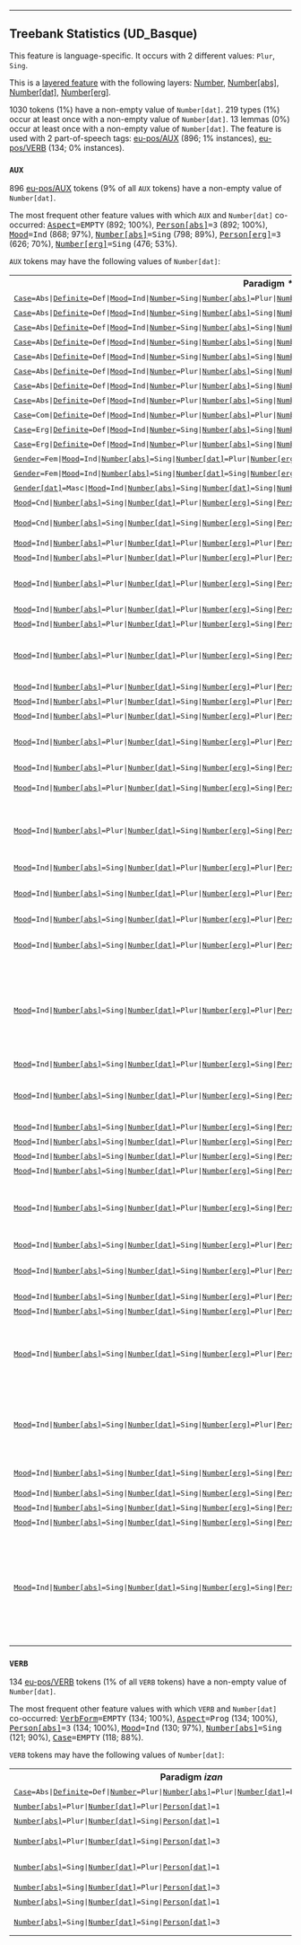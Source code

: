 

--------------------------------------------------------------------------------

## Treebank Statistics (UD_Basque)

This feature is language-specific.
It occurs with 2 different values: `Plur`, `Sing`.

This is a <a href="../../u/overview/feat-layers.html">layered feature</a> with the following layers: [Number](), [Number[abs]](), [Number[dat]](), [Number[erg]]().

1030 tokens (1%) have a non-empty value of `Number[dat]`.
219 types (1%) occur at least once with a non-empty value of `Number[dat]`.
13 lemmas (0%) occur at least once with a non-empty value of `Number[dat]`.
The feature is used with 2 part-of-speech tags: [eu-pos/AUX]() (896; 1% instances), [eu-pos/VERB]() (134; 0% instances).

### `AUX`

896 [eu-pos/AUX]() tokens (9% of all `AUX` tokens) have a non-empty value of `Number[dat]`.

The most frequent other feature values with which `AUX` and `Number[dat]` co-occurred: <tt><a href="Aspect.html">Aspect</a>=EMPTY</tt> (892; 100%), <tt><a href="Person[abs].html">Person[abs]</a>=3</tt> (892; 100%), <tt><a href="Mood.html">Mood</a>=Ind</tt> (868; 97%), <tt><a href="Number[abs].html">Number[abs]</a>=Sing</tt> (798; 89%), <tt><a href="Person[erg].html">Person[erg]</a>=3</tt> (626; 70%), <tt><a href="Number[erg].html">Number[erg]</a>=Sing</tt> (476; 53%).

`AUX` tokens may have the following values of `Number[dat]`:


<table>
  <tr><th>Paradigm <i>*edun</i></th><th><tt>Plur</tt></th><th><tt>Sing</tt></th></tr>
  <tr><td><tt><a href="Case.html">Case</a>=Abs|<a href="Definite.html">Definite</a>=Def|<a href="Mood.html">Mood</a>=Ind|<a href="Number.html">Number</a>=Sing|<a href="Number[abs].html">Number[abs]</a>=Plur|<a href="Number[dat].html">Number[dat]</a>=Sing|<a href="Number[erg].html">Number[erg]</a>=Sing|<a href="Person[dat].html">Person[dat]</a>=3|<a href="Person[erg].html">Person[erg]</a>=3</tt></td><td></td><td><em>zizkiona</em></td></tr>
  <tr><td><tt><a href="Case.html">Case</a>=Abs|<a href="Definite.html">Definite</a>=Def|<a href="Mood.html">Mood</a>=Ind|<a href="Number.html">Number</a>=Sing|<a href="Number[abs].html">Number[abs]</a>=Sing|<a href="Number[dat].html">Number[dat]</a>=Sing|<a href="Number[erg].html">Number[erg]</a>=Plur|<a href="Person[dat].html">Person[dat]</a>=1|<a href="Person[erg].html">Person[erg]</a>=3</tt></td><td></td><td><em>zidatena</em></td></tr>
  <tr><td><tt><a href="Case.html">Case</a>=Abs|<a href="Definite.html">Definite</a>=Def|<a href="Mood.html">Mood</a>=Ind|<a href="Number.html">Number</a>=Sing|<a href="Number[abs].html">Number[abs]</a>=Sing|<a href="Number[dat].html">Number[dat]</a>=Sing|<a href="Number[erg].html">Number[erg]</a>=Plur|<a href="Person[dat].html">Person[dat]</a>=3|<a href="Person[erg].html">Person[erg]</a>=3</tt></td><td></td><td><em>diotena</em></td></tr>
  <tr><td><tt><a href="Case.html">Case</a>=Abs|<a href="Definite.html">Definite</a>=Def|<a href="Mood.html">Mood</a>=Ind|<a href="Number.html">Number</a>=Sing|<a href="Number[abs].html">Number[abs]</a>=Sing|<a href="Number[dat].html">Number[dat]</a>=Sing|<a href="Number[erg].html">Number[erg]</a>=Sing|<a href="Person[dat].html">Person[dat]</a>=1|<a href="Person[erg].html">Person[erg]</a>=3</tt></td><td></td><td><em>didana</em></td></tr>
  <tr><td><tt><a href="Case.html">Case</a>=Abs|<a href="Definite.html">Definite</a>=Def|<a href="Mood.html">Mood</a>=Ind|<a href="Number.html">Number</a>=Sing|<a href="Number[abs].html">Number[abs]</a>=Sing|<a href="Number[dat].html">Number[dat]</a>=Sing|<a href="Number[erg].html">Number[erg]</a>=Sing|<a href="Person[dat].html">Person[dat]</a>=3|<a href="Person[erg].html">Person[erg]</a>=3</tt></td><td></td><td><em>diona, ziona</em></td></tr>
  <tr><td><tt><a href="Case.html">Case</a>=Abs|<a href="Definite.html">Definite</a>=Def|<a href="Mood.html">Mood</a>=Ind|<a href="Number.html">Number</a>=Plur|<a href="Number[abs].html">Number[abs]</a>=Sing|<a href="Number[dat].html">Number[dat]</a>=Plur|<a href="Number[erg].html">Number[erg]</a>=Sing|<a href="Person[dat].html">Person[dat]</a>=3|<a href="Person[erg].html">Person[erg]</a>=3</tt></td><td><em>dienak</em></td><td></td></tr>
  <tr><td><tt><a href="Case.html">Case</a>=Abs|<a href="Definite.html">Definite</a>=Def|<a href="Mood.html">Mood</a>=Ind|<a href="Number.html">Number</a>=Plur|<a href="Number[abs].html">Number[abs]</a>=Sing|<a href="Number[dat].html">Number[dat]</a>=Sing|<a href="Number[erg].html">Number[erg]</a>=Plur|<a href="Person[dat].html">Person[dat]</a>=1|<a href="Person[erg].html">Person[erg]</a>=3</tt></td><td></td><td><em>zidatenak</em></td></tr>
  <tr><td><tt><a href="Case.html">Case</a>=Abs|<a href="Definite.html">Definite</a>=Def|<a href="Mood.html">Mood</a>=Ind|<a href="Number.html">Number</a>=Plur|<a href="Number[abs].html">Number[abs]</a>=Sing|<a href="Number[dat].html">Number[dat]</a>=Sing|<a href="Number[erg].html">Number[erg]</a>=Plur|<a href="Person[dat].html">Person[dat]</a>=3|<a href="Person[erg].html">Person[erg]</a>=3</tt></td><td></td><td><em>diotenak</em></td></tr>
  <tr><td><tt><a href="Case.html">Case</a>=Com|<a href="Definite.html">Definite</a>=Def|<a href="Mood.html">Mood</a>=Ind|<a href="Number.html">Number</a>=Plur|<a href="Number[abs].html">Number[abs]</a>=Plur|<a href="Number[dat].html">Number[dat]</a>=Sing|<a href="Number[erg].html">Number[erg]</a>=Plur|<a href="Person[dat].html">Person[dat]</a>=3|<a href="Person[erg].html">Person[erg]</a>=3</tt></td><td></td><td><em>zizkiotenekin</em></td></tr>
  <tr><td><tt><a href="Case.html">Case</a>=Erg|<a href="Definite.html">Definite</a>=Def|<a href="Mood.html">Mood</a>=Ind|<a href="Number.html">Number</a>=Sing|<a href="Number[abs].html">Number[abs]</a>=Sing|<a href="Number[dat].html">Number[dat]</a>=Sing|<a href="Number[erg].html">Number[erg]</a>=Plur|<a href="Person[dat].html">Person[dat]</a>=3|<a href="Person[erg].html">Person[erg]</a>=3</tt></td><td></td><td><em>ziotenak</em></td></tr>
  <tr><td><tt><a href="Case.html">Case</a>=Erg|<a href="Definite.html">Definite</a>=Def|<a href="Mood.html">Mood</a>=Ind|<a href="Number.html">Number</a>=Plur|<a href="Number[abs].html">Number[abs]</a>=Sing|<a href="Number[dat].html">Number[dat]</a>=Sing|<a href="Number[erg].html">Number[erg]</a>=Plur|<a href="Person[dat].html">Person[dat]</a>=3|<a href="Person[erg].html">Person[erg]</a>=3</tt></td><td></td><td><em>diotenek</em></td></tr>
  <tr><td><tt><a href="Gender.html">Gender</a>=Fem|<a href="Mood.html">Mood</a>=Ind|<a href="Number[abs].html">Number[abs]</a>=Sing|<a href="Number[dat].html">Number[dat]</a>=Plur|<a href="Number[erg].html">Number[erg]</a>=Sing|<a href="Person[dat].html">Person[dat]</a>=3|<a href="Person[erg].html">Person[erg]</a>=3|<a href="Polite.html">Polite</a>=Infm</tt></td><td><em>zien</em></td><td></td></tr>
  <tr><td><tt><a href="Gender.html">Gender</a>=Fem|<a href="Mood.html">Mood</a>=Ind|<a href="Number[abs].html">Number[abs]</a>=Sing|<a href="Number[dat].html">Number[dat]</a>=Sing|<a href="Number[erg].html">Number[erg]</a>=Sing|<a href="Person[dat].html">Person[dat]</a>=3|<a href="Person[erg].html">Person[erg]</a>=3|<a href="Polite.html">Polite</a>=Infm</tt></td><td></td><td><em>zion</em></td></tr>
  <tr><td><tt><a href="Gender[dat].html">Gender[dat]</a>=Masc|<a href="Mood.html">Mood</a>=Ind|<a href="Number[abs].html">Number[abs]</a>=Sing|<a href="Number[dat].html">Number[dat]</a>=Sing|<a href="Number[erg].html">Number[erg]</a>=Sing|<a href="Person[dat].html">Person[dat]</a>=2|<a href="Person[erg].html">Person[erg]</a>=1|<a href="Polite[dat].html">Polite[dat]</a>=Infm</tt></td><td></td><td><em>diat</em></td></tr>
  <tr><td><tt><a href="Mood.html">Mood</a>=Cnd|<a href="Number[abs].html">Number[abs]</a>=Sing|<a href="Number[dat].html">Number[dat]</a>=Plur|<a href="Number[erg].html">Number[erg]</a>=Sing|<a href="Person[dat].html">Person[dat]</a>=3|<a href="Person[erg].html">Person[erg]</a>=3</tt></td><td><em>liekeela</em></td><td></td></tr>
  <tr><td><tt><a href="Mood.html">Mood</a>=Cnd|<a href="Number[abs].html">Number[abs]</a>=Sing|<a href="Number[dat].html">Number[dat]</a>=Sing|<a href="Number[erg].html">Number[erg]</a>=Sing|<a href="Person[dat].html">Person[dat]</a>=3|<a href="Person[erg].html">Person[erg]</a>=3</tt></td><td></td><td><em>lioke, liokeela</em></td></tr>
  <tr><td><tt><a href="Mood.html">Mood</a>=Ind|<a href="Number[abs].html">Number[abs]</a>=Plur|<a href="Number[dat].html">Number[dat]</a>=Plur|<a href="Number[erg].html">Number[erg]</a>=Plur|<a href="Person[dat].html">Person[dat]</a>=1|<a href="Person[erg].html">Person[erg]</a>=3</tt></td><td><em>dizkigute</em></td><td></td></tr>
  <tr><td><tt><a href="Mood.html">Mood</a>=Ind|<a href="Number[abs].html">Number[abs]</a>=Plur|<a href="Number[dat].html">Number[dat]</a>=Plur|<a href="Number[erg].html">Number[erg]</a>=Plur|<a href="Person[dat].html">Person[dat]</a>=3|<a href="Person[erg].html">Person[erg]</a>=3</tt></td><td><em>zizkieten</em></td><td></td></tr>
  <tr><td><tt><a href="Mood.html">Mood</a>=Ind|<a href="Number[abs].html">Number[abs]</a>=Plur|<a href="Number[dat].html">Number[dat]</a>=Plur|<a href="Number[erg].html">Number[erg]</a>=Sing|<a href="Person[dat].html">Person[dat]</a>=1|<a href="Person[erg].html">Person[erg]</a>=3</tt></td><td><em>zizkigun, dizkigula, dizkigu</em></td><td></td></tr>
  <tr><td><tt><a href="Mood.html">Mood</a>=Ind|<a href="Number[abs].html">Number[abs]</a>=Plur|<a href="Number[dat].html">Number[dat]</a>=Plur|<a href="Number[erg].html">Number[erg]</a>=Sing|<a href="Person[dat].html">Person[dat]</a>=2|<a href="Person[erg].html">Person[erg]</a>=1</tt></td><td><em>dizkizuet</em></td><td></td></tr>
  <tr><td><tt><a href="Mood.html">Mood</a>=Ind|<a href="Number[abs].html">Number[abs]</a>=Plur|<a href="Number[dat].html">Number[dat]</a>=Plur|<a href="Number[erg].html">Number[erg]</a>=Sing|<a href="Person[dat].html">Person[dat]</a>=3|<a href="Person[erg].html">Person[erg]</a>=1</tt></td><td><em>dizkiet</em></td><td></td></tr>
  <tr><td><tt><a href="Mood.html">Mood</a>=Ind|<a href="Number[abs].html">Number[abs]</a>=Plur|<a href="Number[dat].html">Number[dat]</a>=Plur|<a href="Number[erg].html">Number[erg]</a>=Sing|<a href="Person[dat].html">Person[dat]</a>=3|<a href="Person[erg].html">Person[erg]</a>=3</tt></td><td><em>zizkien, dizkie, dizkien, zizkienik</em></td><td></td></tr>
  <tr><td><tt><a href="Mood.html">Mood</a>=Ind|<a href="Number[abs].html">Number[abs]</a>=Plur|<a href="Number[dat].html">Number[dat]</a>=Sing|<a href="Number[erg].html">Number[erg]</a>=Plur|<a href="Person[dat].html">Person[dat]</a>=1|<a href="Person[erg].html">Person[erg]</a>=3</tt></td><td></td><td><em>zizkidaten</em></td></tr>
  <tr><td><tt><a href="Mood.html">Mood</a>=Ind|<a href="Number[abs].html">Number[abs]</a>=Plur|<a href="Number[dat].html">Number[dat]</a>=Sing|<a href="Number[erg].html">Number[erg]</a>=Plur|<a href="Person[dat].html">Person[dat]</a>=2|<a href="Person[erg].html">Person[erg]</a>=1</tt></td><td></td><td><em>dizkizugu</em></td></tr>
  <tr><td><tt><a href="Mood.html">Mood</a>=Ind|<a href="Number[abs].html">Number[abs]</a>=Plur|<a href="Number[dat].html">Number[dat]</a>=Sing|<a href="Number[erg].html">Number[erg]</a>=Plur|<a href="Person[dat].html">Person[dat]</a>=3|<a href="Person[erg].html">Person[erg]</a>=1</tt></td><td></td><td><em>genizkion</em></td></tr>
  <tr><td><tt><a href="Mood.html">Mood</a>=Ind|<a href="Number[abs].html">Number[abs]</a>=Plur|<a href="Number[dat].html">Number[dat]</a>=Sing|<a href="Number[erg].html">Number[erg]</a>=Plur|<a href="Person[dat].html">Person[dat]</a>=3|<a href="Person[erg].html">Person[erg]</a>=3</tt></td><td></td><td><em>zizkioten, dizkiotela, zizioten</em></td></tr>
  <tr><td><tt><a href="Mood.html">Mood</a>=Ind|<a href="Number[abs].html">Number[abs]</a>=Plur|<a href="Number[dat].html">Number[dat]</a>=Sing|<a href="Number[erg].html">Number[erg]</a>=Sing|<a href="Person[dat].html">Person[dat]</a>=1|<a href="Person[erg].html">Person[erg]</a>=3</tt></td><td></td><td><em>dizkit</em></td></tr>
  <tr><td><tt><a href="Mood.html">Mood</a>=Ind|<a href="Number[abs].html">Number[abs]</a>=Plur|<a href="Number[dat].html">Number[dat]</a>=Sing|<a href="Number[erg].html">Number[erg]</a>=Sing|<a href="Person[dat].html">Person[dat]</a>=3|<a href="Person[erg].html">Person[erg]</a>=1</tt></td><td></td><td><em>dizkiot, bainizkion</em></td></tr>
  <tr><td><tt><a href="Mood.html">Mood</a>=Ind|<a href="Number[abs].html">Number[abs]</a>=Plur|<a href="Number[dat].html">Number[dat]</a>=Sing|<a href="Number[erg].html">Number[erg]</a>=Sing|<a href="Person[dat].html">Person[dat]</a>=3|<a href="Person[erg].html">Person[erg]</a>=3</tt></td><td></td><td><em>zizkion, dizkio, dizkiola, dizkion, zizkiola</em></td></tr>
  <tr><td><tt><a href="Mood.html">Mood</a>=Ind|<a href="Number[abs].html">Number[abs]</a>=Sing|<a href="Number[dat].html">Number[dat]</a>=Plur|<a href="Number[erg].html">Number[erg]</a>=Plur|<a href="Person[dat].html">Person[dat]</a>=1|<a href="Person[erg].html">Person[erg]</a>=2</tt></td><td><em>zenigutenez</em></td><td></td></tr>
  <tr><td><tt><a href="Mood.html">Mood</a>=Ind|<a href="Number[abs].html">Number[abs]</a>=Sing|<a href="Number[dat].html">Number[dat]</a>=Plur|<a href="Number[erg].html">Number[erg]</a>=Plur|<a href="Person[dat].html">Person[dat]</a>=1|<a href="Person[erg].html">Person[erg]</a>=3</tt></td><td><em>digute, diguten, digutenean</em></td><td></td></tr>
  <tr><td><tt><a href="Mood.html">Mood</a>=Ind|<a href="Number[abs].html">Number[abs]</a>=Sing|<a href="Number[dat].html">Number[dat]</a>=Plur|<a href="Number[erg].html">Number[erg]</a>=Plur|<a href="Person[dat].html">Person[dat]</a>=2|<a href="Person[erg].html">Person[erg]</a>=1</tt></td><td><em>genizuen</em></td><td></td></tr>
  <tr><td><tt><a href="Mood.html">Mood</a>=Ind|<a href="Number[abs].html">Number[abs]</a>=Sing|<a href="Number[dat].html">Number[dat]</a>=Plur|<a href="Number[erg].html">Number[erg]</a>=Plur|<a href="Person[dat].html">Person[dat]</a>=3|<a href="Person[erg].html">Person[erg]</a>=1</tt></td><td><em>genien, diegu, diegun</em></td><td></td></tr>
  <tr><td><tt><a href="Mood.html">Mood</a>=Ind|<a href="Number[abs].html">Number[abs]</a>=Sing|<a href="Number[dat].html">Number[dat]</a>=Plur|<a href="Number[erg].html">Number[erg]</a>=Plur|<a href="Person[dat].html">Person[dat]</a>=3|<a href="Person[erg].html">Person[erg]</a>=3</tt></td><td><em>diete, zieten, dietela, dietelako, dietenean, zietelako, baitiete, zietela</em></td><td></td></tr>
  <tr><td><tt><a href="Mood.html">Mood</a>=Ind|<a href="Number[abs].html">Number[abs]</a>=Sing|<a href="Number[dat].html">Number[dat]</a>=Plur|<a href="Number[erg].html">Number[erg]</a>=Sing|<a href="Person[dat].html">Person[dat]</a>=1|<a href="Person[erg].html">Person[erg]</a>=2</tt></td><td><em>diguzu</em></td><td></td></tr>
  <tr><td><tt><a href="Mood.html">Mood</a>=Ind|<a href="Number[abs].html">Number[abs]</a>=Sing|<a href="Number[dat].html">Number[dat]</a>=Plur|<a href="Number[erg].html">Number[erg]</a>=Sing|<a href="Person[dat].html">Person[dat]</a>=1|<a href="Person[erg].html">Person[erg]</a>=3</tt></td><td><em>zigun, digu, digun, zigunez, baitigu</em></td><td></td></tr>
  <tr><td><tt><a href="Mood.html">Mood</a>=Ind|<a href="Number[abs].html">Number[abs]</a>=Sing|<a href="Number[dat].html">Number[dat]</a>=Plur|<a href="Number[erg].html">Number[erg]</a>=Sing|<a href="Person[dat].html">Person[dat]</a>=2|<a href="Person[erg].html">Person[erg]</a>=1</tt></td><td><em>dizuet</em></td><td></td></tr>
  <tr><td><tt><a href="Mood.html">Mood</a>=Ind|<a href="Number[abs].html">Number[abs]</a>=Sing|<a href="Number[dat].html">Number[dat]</a>=Plur|<a href="Number[erg].html">Number[erg]</a>=Sing|<a href="Person[dat].html">Person[dat]</a>=2|<a href="Person[erg].html">Person[erg]</a>=3</tt></td><td><em>zizuen</em></td><td></td></tr>
  <tr><td><tt><a href="Mood.html">Mood</a>=Ind|<a href="Number[abs].html">Number[abs]</a>=Sing|<a href="Number[dat].html">Number[dat]</a>=Plur|<a href="Number[erg].html">Number[erg]</a>=Sing|<a href="Person[dat].html">Person[dat]</a>=3|<a href="Person[erg].html">Person[erg]</a>=1</tt></td><td><em>diet, nien</em></td><td></td></tr>
  <tr><td><tt><a href="Mood.html">Mood</a>=Ind|<a href="Number[abs].html">Number[abs]</a>=Sing|<a href="Number[dat].html">Number[dat]</a>=Plur|<a href="Number[erg].html">Number[erg]</a>=Sing|<a href="Person[dat].html">Person[dat]</a>=3|<a href="Person[erg].html">Person[erg]</a>=2</tt></td><td><em>badiezu</em></td><td></td></tr>
  <tr><td><tt><a href="Mood.html">Mood</a>=Ind|<a href="Number[abs].html">Number[abs]</a>=Sing|<a href="Number[dat].html">Number[dat]</a>=Plur|<a href="Number[erg].html">Number[erg]</a>=Sing|<a href="Person[dat].html">Person[dat]</a>=3|<a href="Person[erg].html">Person[erg]</a>=3</tt></td><td><em>die, zien, diela, dien, ziela, baitzien, zienez</em></td><td></td></tr>
  <tr><td><tt><a href="Mood.html">Mood</a>=Ind|<a href="Number[abs].html">Number[abs]</a>=Sing|<a href="Number[dat].html">Number[dat]</a>=Sing|<a href="Number[erg].html">Number[erg]</a>=Plur|<a href="Person[dat].html">Person[dat]</a>=1|<a href="Person[erg].html">Person[erg]</a>=2</tt></td><td></td><td><em>didazue</em></td></tr>
  <tr><td><tt><a href="Mood.html">Mood</a>=Ind|<a href="Number[abs].html">Number[abs]</a>=Sing|<a href="Number[dat].html">Number[dat]</a>=Sing|<a href="Number[erg].html">Number[erg]</a>=Plur|<a href="Person[dat].html">Person[dat]</a>=1|<a href="Person[erg].html">Person[erg]</a>=3</tt></td><td></td><td><em>didate, zidaten, zidatelako</em></td></tr>
  <tr><td><tt><a href="Mood.html">Mood</a>=Ind|<a href="Number[abs].html">Number[abs]</a>=Sing|<a href="Number[dat].html">Number[dat]</a>=Sing|<a href="Number[erg].html">Number[erg]</a>=Plur|<a href="Person[dat].html">Person[dat]</a>=2|<a href="Person[erg].html">Person[erg]</a>=1</tt></td><td></td><td><em>genizun</em></td></tr>
  <tr><td><tt><a href="Mood.html">Mood</a>=Ind|<a href="Number[abs].html">Number[abs]</a>=Sing|<a href="Number[dat].html">Number[dat]</a>=Sing|<a href="Number[erg].html">Number[erg]</a>=Plur|<a href="Person[dat].html">Person[dat]</a>=2|<a href="Person[erg].html">Person[erg]</a>=3</tt></td><td></td><td><em>dizute</em></td></tr>
  <tr><td><tt><a href="Mood.html">Mood</a>=Ind|<a href="Number[abs].html">Number[abs]</a>=Sing|<a href="Number[dat].html">Number[dat]</a>=Sing|<a href="Number[erg].html">Number[erg]</a>=Plur|<a href="Person[dat].html">Person[dat]</a>=3|<a href="Person[erg].html">Person[erg]</a>=1</tt></td><td></td><td><em>diogu, genion, diogun, badiogu, diogulako, badiougu</em></td></tr>
  <tr><td><tt><a href="Mood.html">Mood</a>=Ind|<a href="Number[abs].html">Number[abs]</a>=Sing|<a href="Number[dat].html">Number[dat]</a>=Sing|<a href="Number[erg].html">Number[erg]</a>=Plur|<a href="Person[dat].html">Person[dat]</a>=3|<a href="Person[erg].html">Person[erg]</a>=3</tt></td><td></td><td><em>diote, zioten, diotela, dioten, baitiote, badiote, baitzioten</em></td></tr>
  <tr><td><tt><a href="Mood.html">Mood</a>=Ind|<a href="Number[abs].html">Number[abs]</a>=Sing|<a href="Number[dat].html">Number[dat]</a>=Sing|<a href="Number[erg].html">Number[erg]</a>=Sing|<a href="Person[dat].html">Person[dat]</a>=1|<a href="Person[erg].html">Person[erg]</a>=3</tt></td><td></td><td><em>dit, zidan, didala</em></td></tr>
  <tr><td><tt><a href="Mood.html">Mood</a>=Ind|<a href="Number[abs].html">Number[abs]</a>=Sing|<a href="Number[dat].html">Number[dat]</a>=Sing|<a href="Number[erg].html">Number[erg]</a>=Sing|<a href="Person[dat].html">Person[dat]</a>=2|<a href="Person[erg].html">Person[erg]</a>=1</tt></td><td></td><td><em>dizut</em></td></tr>
  <tr><td><tt><a href="Mood.html">Mood</a>=Ind|<a href="Number[abs].html">Number[abs]</a>=Sing|<a href="Number[dat].html">Number[dat]</a>=Sing|<a href="Number[erg].html">Number[erg]</a>=Sing|<a href="Person[dat].html">Person[dat]</a>=2|<a href="Person[erg].html">Person[erg]</a>=3</tt></td><td></td><td><em>dizu, zizun</em></td></tr>
  <tr><td><tt><a href="Mood.html">Mood</a>=Ind|<a href="Number[abs].html">Number[abs]</a>=Sing|<a href="Number[dat].html">Number[dat]</a>=Sing|<a href="Number[erg].html">Number[erg]</a>=Sing|<a href="Person[dat].html">Person[dat]</a>=3|<a href="Person[erg].html">Person[erg]</a>=1</tt></td><td></td><td><em>diot, nion</em></td></tr>
  <tr><td><tt><a href="Mood.html">Mood</a>=Ind|<a href="Number[abs].html">Number[abs]</a>=Sing|<a href="Number[dat].html">Number[dat]</a>=Sing|<a href="Number[erg].html">Number[erg]</a>=Sing|<a href="Person[dat].html">Person[dat]</a>=3|<a href="Person[erg].html">Person[erg]</a>=3</tt></td><td></td><td><em>zion, dio, dion, ziola, diola, badio, zionez, baitzion, baitio, zionean, ziolarik, dionez, dionean</em></td></tr>
</table>

### `VERB`

134 [eu-pos/VERB]() tokens (1% of all `VERB` tokens) have a non-empty value of `Number[dat]`.

The most frequent other feature values with which `VERB` and `Number[dat]` co-occurred: <tt><a href="VerbForm.html">VerbForm</a>=EMPTY</tt> (134; 100%), <tt><a href="Aspect.html">Aspect</a>=Prog</tt> (134; 100%), <tt><a href="Person[abs].html">Person[abs]</a>=3</tt> (134; 100%), <tt><a href="Mood.html">Mood</a>=Ind</tt> (130; 97%), <tt><a href="Number[abs].html">Number[abs]</a>=Sing</tt> (121; 90%), <tt><a href="Case.html">Case</a>=EMPTY</tt> (118; 88%).

`VERB` tokens may have the following values of `Number[dat]`:


<table>
  <tr><th>Paradigm <i>izan</i></th><th><tt>Plur</tt></th><th><tt>Sing</tt></th></tr>
  <tr><td><tt><a href="Case.html">Case</a>=Abs|<a href="Definite.html">Definite</a>=Def|<a href="Number.html">Number</a>=Plur|<a href="Number[abs].html">Number[abs]</a>=Plur|<a href="Number[dat].html">Number[dat]</a>=Plur|<a href="Person[dat].html">Person[dat]</a>=3</tt></td><td><em>zaizkienak</em></td><td></td></tr>
  <tr><td><tt><a href="Number[abs].html">Number[abs]</a>=Plur|<a href="Number[dat].html">Number[dat]</a>=Plur|<a href="Person[dat].html">Person[dat]</a>=1</tt></td><td><em>zauzkigu</em></td><td></td></tr>
  <tr><td><tt><a href="Number[abs].html">Number[abs]</a>=Plur|<a href="Number[dat].html">Number[dat]</a>=Sing|<a href="Person[dat].html">Person[dat]</a>=1</tt></td><td></td><td><em>zitzaizkidan</em></td></tr>
  <tr><td><tt><a href="Number[abs].html">Number[abs]</a>=Plur|<a href="Number[dat].html">Number[dat]</a>=Sing|<a href="Person[dat].html">Person[dat]</a>=3</tt></td><td></td><td><em>zaizkio, zaizkion</em></td></tr>
  <tr><td><tt><a href="Number[abs].html">Number[abs]</a>=Sing|<a href="Number[dat].html">Number[dat]</a>=Plur|<a href="Person[dat].html">Person[dat]</a>=1</tt></td><td><em>zitzaigun, zaigu</em></td><td></td></tr>
  <tr><td><tt><a href="Number[abs].html">Number[abs]</a>=Sing|<a href="Number[dat].html">Number[dat]</a>=Plur|<a href="Person[dat].html">Person[dat]</a>=3</tt></td><td><em>zaie</em></td><td></td></tr>
  <tr><td><tt><a href="Number[abs].html">Number[abs]</a>=Sing|<a href="Number[dat].html">Number[dat]</a>=Sing|<a href="Person[dat].html">Person[dat]</a>=1</tt></td><td></td><td><em>zait</em></td></tr>
  <tr><td><tt><a href="Number[abs].html">Number[abs]</a>=Sing|<a href="Number[dat].html">Number[dat]</a>=Sing|<a href="Person[dat].html">Person[dat]</a>=3</tt></td><td></td><td><em>zaio, zitzaion</em></td></tr>
</table>

